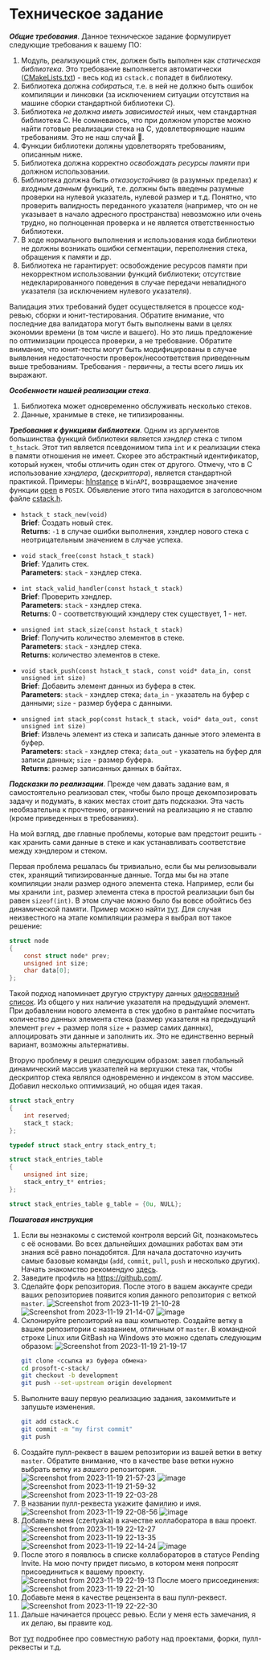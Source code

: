 # Техническое задание

_**Общие требования**_. Данное техническое задание формулирует следующие требования к вашему ПО:
1. Модуль, реализующий стек, должен быть выполнен как _статическая библиотека_. Это требование выполняется автоматически
([CMakeLists.txt](https://github.com/czertyaka/prosoft-c-stack/blob/master/CMakeLists.txt)) - весь код из `cstack.c` попадет в библиотеку.
2. Библиотека должна _собираться_, т.е. в ней не должно быть ошибок компиляции и линковки (за исключением ситуации отсутствия на машине
сборки стандартной библиотеки C).
3. Библиотека _не должна иметь зависимостей_ иных, чем стандартная библиотека C.
Не сомневаюсь, что при должном упорстве можно найти готовые реализации стека на С, удовлетворяющие нашим требованиям.
Это не наш случай :smiling_face_with_tear:.
5. Функции библиотеки должны удовлетворять требованиям, описанным ниже.
6. Библиотека должна корректно _освобождать ресурсы памяти_ при должном использовании.
7. Библиотека должна быть _отказоустойчива_ (в разумных пределах) _к входным данным_ функций, т.е. должны быть введены разумные проверки на нулевой указатель, нулевой размер и т.д. Понятно, что проверить валидность переданного указателя (например, что он не указывает в начало адресного пространства) невозможно или очень трудно, но полноценная проверка и не является ответственностью библиотеки.
8. В ходе нормального выполнения и использования кода библиотеки не должны возникать ошибки сегментации, переполнения стека, обращения к
памяти и др.
9. Библиотека не гарантирует: освобождение ресурсов памяти при некорректном использовании функций библиотеки; отсутствие недекларированного
поведения в случае передачи невалидного указателя (за исключением нулевого указателя).

Валидация этих требований будет осуществляется в процессе код-ревью, сборки и юнит-тестирования. Обратите внимание, что последние два
валидатора могут быть выполнены вами в целях экономии времени (в том числе и вашего). Но это лишь предложение по оптимизации процесса
проверки, а не требование. Обратите внимание, что юнит-тесты могут быть модифицированы в случае выявления недостаточности
проверок/несоответствия приведенным выше требованиям. Требования - первичны, а тесты всего лишь их выражают.

_**Особенности нашей реализации стека**_.
1. Библиотека может одновременно обслуживать несколько стеков.
2. Данные, хранимые в стеке, не типизированны.

**_Требования к функциям библиотеки_**.
Одним из аргументов большинства функций библиотеки является _хэндлер_ стека с типом `t_hstack`. Этот тип является псевдонимом типа `int`
и к реализации стека в памяти отношения не имеет. Скорее это абстрактный идентификатор, который нужен, чтобы отличить один стек от другого.
Отмечу, что в C использование _хэндлера_, (_дескриптора_), является стандартной практикой. Примеры:
[hInstance](https://learn.microsoft.com/ru-ru/windows/win32/learnwin32/winmain--the-application-entry-point) в `WinAPI`, возвращаемое
значение функции [open](https://man7.org/linux/man-pages/man2/open.2.html) в `POSIX`. Объявление этого типа находится в заголовочном файле
[cstack.h](https://github.com/czertyaka/prosoft-c-stack/blob/master/cstack.h).

* `hstack_t stack_new(void)`  
**Brief**: Создать новый стек.  
**Returns**: `-1` в случае ошибки выполнения, хэндлер нового стека с неотрицательным значением в случае успеха.

* `void stack_free(const hstack_t stack)`  
**Brief**: Удалить стек.  
**Parameters**: `stack` - хэндлер стека.

* `int stack_valid_handler(const hstack_t stack)`  
**Brief**: Проверить хэндлер.  
**Parameters**: `stack` - хэндлер стека.  
**Returns**: 0 - соответствующий хэндлеру стек существует, 1 - нет.

* `unsigned int stack_size(const hstack_t stack)`  
**Brief**: Получить количество элементов в стеке.  
**Parameters**: `stack` - хэндлер стека.  
**Returns**: количество элементов в стеке.

* `void stack_push(const hstack_t stack, const void* data_in, const unsigned int size)`  
**Brief**: Добавить элемент данных из буфера в стек.  
**Parameters**: `stack` - хэндлер стека; `data_in` - указатель на буфер с данными; `size` - размер буфера с данными.

* `unsigned int stack_pop(const hstack_t stack, void* data_out, const unsigned int size)`  
**Brief**: Извлечь элемент из стека и записать данные этого элемента в буфер.  
**Parameters**: `stack` - хэндлер стека; `data_out` - указатель на буфер для записи данных; `size` - размер буфера.  
**Returns**: размер записанных данных в байтах.

**_Подсказки по реализации_**. Прежде чем давать задание вам, я самостоятельно реализовал стек, чтобы было проще декомпозировать задачу и
подумать, в каких местах стоит дать подсказки. Эта часть необязательна к прочтению, ограничений на реализацию я не ставлю (кроме приведенных
в требованиях).

На мой взгляд, две главные проблемы, которые вам предстоит решить - как хранить сами данные в стеке и как устанавливать соответствие между
хэндлером и стеком.

Первая проблема решалась бы тривиально, если бы мы релизовывали стек, хранящий типизированные данные.
Тогда мы бы на этапе компиляции знали размер одного элемента стека.
Например, если бы мы хранили `int`, размер элемента стека в простой реализации был бы равен `sizeof(int)`.
В этом случае можно было бы вовсе обойтись без динамической памяти.
Пример можно найти [тут](http://shujkova.ru/sites/default/files/lec1.pdf).
Для случая неизвестного на этапе компиляции размера я выбрал вот такое решение:
```c
struct node
{
    const struct node* prev;
    unsigned int size;
    char data[0];
};
```
Такой подход напоминает другую структуру данных [односвязный список](https://prog-cpp.ru/data-ols/).
Из общего у них наличие указателя на предыдущий элемент.
При добавлении нового элемента в стек удобно в рантайме посчитать количество данных элемента стека
(размер указателя на предыдущий элемент `prev` + размер поля `size` + размер самих данных), аллоцировать
эти данные и заполнить их.
Это не единственно верный вариант, возможны альтернативы.

Вторую проблему я решил следующим образом: завел глобальный динамический массив указателей на верхушки стека так,
чтобы дескриптор стека являлся одновременно и индексом в этом массиве.
Добавил несколько оптимизаций, но общая идея такая.
```c
struct stack_entry
{
    int reserved;
    stack_t stack;
};

typedef struct stack_entry stack_entry_t;

struct stack_entries_table
{
    unsigned int size;
    stack_entry_t* entries;
};

struct stack_entries_table g_table = {0u, NULL};
```
**_Пошаговая инструкция_**

1. Если вы незнакомы с системой контроля версий Git, познакомьтесь с её основами.
    Во всех дальнейших домашних работах вам эти знания всё равно понадобятся.
    Для начала достаточно изучить самые базовые команды (``add``, ``commit``, ``pull``, ``push`` и несколько других).
    Начать знакомство рекомендую [здесь](https://git-scm.com/book/ru/v2).
3. Заведите профиль на <https://github.com/>.
4. Сделайте форк репозитория. После этого в вашем аккаунте среди ваших репозиториев появится копия данного репозитория с веткой `master`.
    ![Screenshot from 2023-11-19 21-10-28](https://github.com/czertyaka/prosoft-c-stack/assets/69390349/c0c24f41-64cb-4c47-a883-63c150712a84)
    ![Screenshot from 2023-11-19 21-14-07](https://github.com/czertyaka/prosoft-c-stack/assets/69390349/517553c2-a696-4644-ac25-c6ba39f6607c)
    ![image](https://github.com/czertyaka/prosoft-c-stack/assets/69390349/b04466b9-858e-44ee-a08a-4d1f086bd0c3)
5. Склонируйте репозиторий на ваш компьютер. Создайте ветку в вашем репозитории с названием, отличным от `master`.
В командной строке Linux или GitBash на Windows это можно сделать следующим образом:
    ![Screenshot from 2023-11-19 21-19-17](https://github.com/czertyaka/prosoft-c-stack/assets/69390349/968f62e9-7b54-4a98-b937-26a92edec962)
    ```sh
    git clone <ссылка из буфера обмена>
    cd prosoft-c-stack/
    git checkout -b development
    git push --set-upstream origin development
    ```
4. Выполните вашу первую реализацию задания, закоммитьте и запушьте изменения.
    ```sh
    git add cstack.c
    git commit -m "my first commit"
    git push
    ```
5. Создайте пулл-реквест в вашем репозитории из вашей ветки в ветку `master`.
    Обратите внимание, что в качестве base ветки нужно выбрать ветку из *вашего* репозитория.
    ![Screenshot from 2023-11-19 21-57-23](https://github.com/czertyaka/prosoft-c-stack/assets/69390349/0b105305-4eae-49b0-85ec-b42f77324221)
    ![image](https://github.com/czertyaka/prosoft-c-stack/assets/69390349/aabe4444-66d7-4150-b03d-63c04ae9aeef)
    ![Screenshot from 2023-11-19 21-59-32](https://github.com/czertyaka/prosoft-c-stack/assets/69390349/ee2897f5-86b1-41ed-b336-5fb324324288)
    ![Screenshot from 2023-11-19 22-03-28](https://github.com/czertyaka/prosoft-c-stack/assets/69390349/71830c4b-b854-4d5d-8235-89ef9e86287d)
6. В названии пулл-реквеста укажите фамилию и имя.
    ![Screenshot from 2023-11-19 22-08-56](https://github.com/czertyaka/prosoft-c-stack/assets/69390349/4ecaf09b-6329-4d49-95fb-f093ad72220b)
    ![image](https://github.com/czertyaka/prosoft-c-stack/assets/69390349/9b79dce5-1d9f-4e70-8a2d-f9a5418821dc)
7. Добавьте меня (czertyaka) в качестве коллаборатора в ваш проект.
    ![Screenshot from 2023-11-19 22-12-27](https://github.com/czertyaka/prosoft-c-stack/assets/69390349/70d43d5e-0a5f-42f3-b1c8-78d58de74874)
    ![Screenshot from 2023-11-19 22-13-35](https://github.com/czertyaka/prosoft-c-stack/assets/69390349/28ec2e77-30a4-4467-880e-b39c4f67bf4c)
    ![Screenshot from 2023-11-19 22-14-24](https://github.com/czertyaka/prosoft-c-stack/assets/69390349/8fd2719d-be9b-4395-aaa3-ea30f07c04d3)
    ![image](https://github.com/czertyaka/prosoft-c-stack/assets/69390349/671088b3-af2b-4872-9c0f-8ff82253a4f0)
8. После этого я появлюсь в списке коллабораторов в статусе Pending Invite.
    На мою почту придет письмо, в котором меня попросят присоединиться к вашему проекту.
    ![Screenshot from 2023-11-19 22-19-13](https://github.com/czertyaka/prosoft-c-stack/assets/69390349/1938f69e-a51c-4a3a-8a60-bfc19a82701b)
    После моего присоединения:
    ![Screenshot from 2023-11-19 22-21-10](https://github.com/czertyaka/prosoft-c-stack/assets/69390349/5b826543-5666-417d-a579-d1167042d224)
9. Добавьте меня в качестве рецензента в ваш пулл-реквест.
    ![Screenshot from 2023-11-19 22-22-30](https://github.com/czertyaka/prosoft-c-stack/assets/69390349/bb2da6ec-aff8-4ef4-b39f-354bac1faa00)
10. Дальше начинается процесс ревью. Если у меня есть замечания, я их делаю, вы правите код.

Вот [тут](https://git-scm.com/book/ru/v2/GitHub-%D0%92%D0%BD%D0%B5%D1%81%D0%B5%D0%BD%D0%B8%D0%B5-%D1%81%D0%BE%D0%B1%D1%81%D1%82%D0%B2%D0%B5%D0%BD%D0%BD%D0%BE%D0%B3%D0%BE-%D0%B2%D0%BA%D0%BB%D0%B0%D0%B4%D0%B0-%D0%B2-%D0%BF%D1%80%D0%BE%D0%B5%D0%BA%D1%82%D1%8B) подробнее про совместную работу над проектами, форки, пулл-реквесты и т.д.
